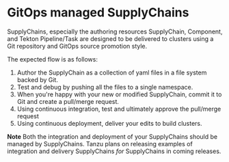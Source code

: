 # GitOps managed SupplyChains

SupplyChains, especially the authoring resources SupplyChain, Component, and Tekton Pipeline/Task are designed to
be delivered to clusters using a Git repository and GitOps source promotion style.

The expected flow is as follows:

1. Author the SupplyChain as a collection of yaml files in a file system backed by Git.
2. Test and debug by pushing all the files to a single namespace.
3. When you're happy with your new or modified SupplyChain, commit it to Git and create a pull/merge request.
4. Using continuous integration, test and ultimately approve the pull/merge request
5. Using continuous deployment, deliver your edits to build clusters.

**Note** Both the integration and deployment of your SupplyChains should be managed by SupplyChains. Tanzu plans on releasing
examples of integration and delivery SupplyChains _for_ SupplyChains in coming releases.
